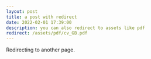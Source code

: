 ```yaml
---
layout: post
title: a post with redirect
date: 2022-02-01 17:39:00
description: you can also redirect to assets like pdf
redirect: /assets/pdf/cv_GB.pdf
---
```


Redirecting to another page.
